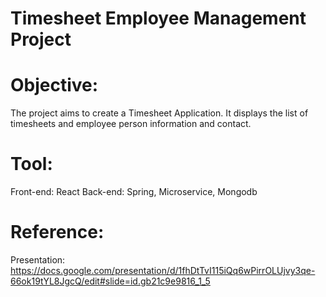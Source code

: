 # Timesheet Employee Management Project

# Objective:
The project aims to create a Timesheet Application. It displays the list of timesheets and employee person information and contact. 

# Tool:
Front-end: React
Back-end: Spring, Microservice, Mongodb

# Reference:
Presentation:
https://docs.google.com/presentation/d/1fhDtTvI115iQq6wPirrOLUjvy3qe-66ok19tYL8JgcQ/edit#slide=id.gb21c9e9816_1_5




